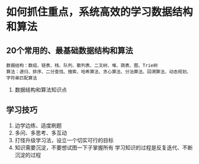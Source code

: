 # 如何抓住重点，系统高效的学习数据结构和算法

## 20个常用的、最基础数据结构和算法
    数据结构：数组、链表、栈、队列、散列表、二叉树、堆、跳表、图、Trie树
    算法：递归、排序、二分查找、搜索、哈希算法、贪心算法、分治算法、回溯算法、动态规划、字符串匹配算法

1. 数据结构和算法知识点


## 学习技巧
1. 边学边练、适度刷题
1. 多问、多思考、多互动
1. 打怪升级学习法，设立一个切实可行的目标
1. 知识需要沉淀，不要想试图一下子掌握所有
    学习知识的过程是反复迭代、不断沉淀的过程
